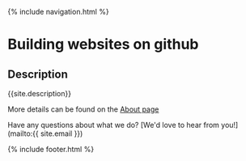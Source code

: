 {% include navigation.html %}
 
# Building websites on github

## Description
{{site.description}}

More details can be found on the [About page](about)  

Have any questions about what we do? [We'd love to hear from you!](mailto:{{ site.email }})

{% include footer.html %}
